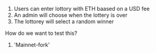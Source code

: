 1. Users can enter lottory with ETH baased on a USD fee
2. An admin will choose when the lottery is over
3. The lottorey will select a random winner

How do we want to test this?

1. 'Mainnet-fork'
